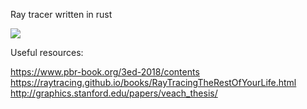 Ray tracer written in rust

![](https://i.imgur.com/zREVJF3.png)

Useful resources:

https://www.pbr-book.org/3ed-2018/contents
https://raytracing.github.io/books/RayTracingTheRestOfYourLife.html
http://graphics.stanford.edu/papers/veach_thesis/
